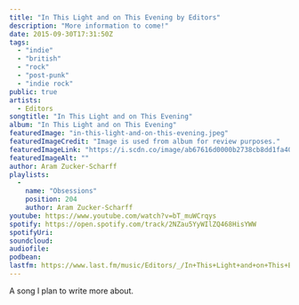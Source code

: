 ```yaml
---
title: "In This Light and on This Evening by Editors"
description: "More information to come!"
date: 2015-09-30T17:31:50Z
tags:
  - "indie"
  - "british"
  - "rock"
  - "post-punk"
  - "indie rock"
public: true
artists:
  - Editors
songtitle: "In This Light and on This Evening"
album: "In This Light and on This Evening"
featuredImage: "in-this-light-and-on-this-evening.jpeg"
featuredImageCredit: "Image is used from album for review purposes."
featuredImageLink: "https://i.scdn.co/image/ab67616d0000b2738cb8dd1fa40cd3afdcf0264a"
featuredImageAlt: ""
author: Aram Zucker-Scharff
playlists:
  -
    name: "Obsessions"
    position: 204
    author: Aram Zucker-Scharff
youtube: https://www.youtube.com/watch?v=bT_muWCrqys
spotify: https://open.spotify.com/track/2NZau5YyWIlZQ468HisYWW
spotifyUri: 
soundcloud:
audiofile:
podbean:
lastfm: https://www.last.fm/music/Editors/_/In+This+Light+and+on+This+Evening
---
```


A song I plan to write more about.
		